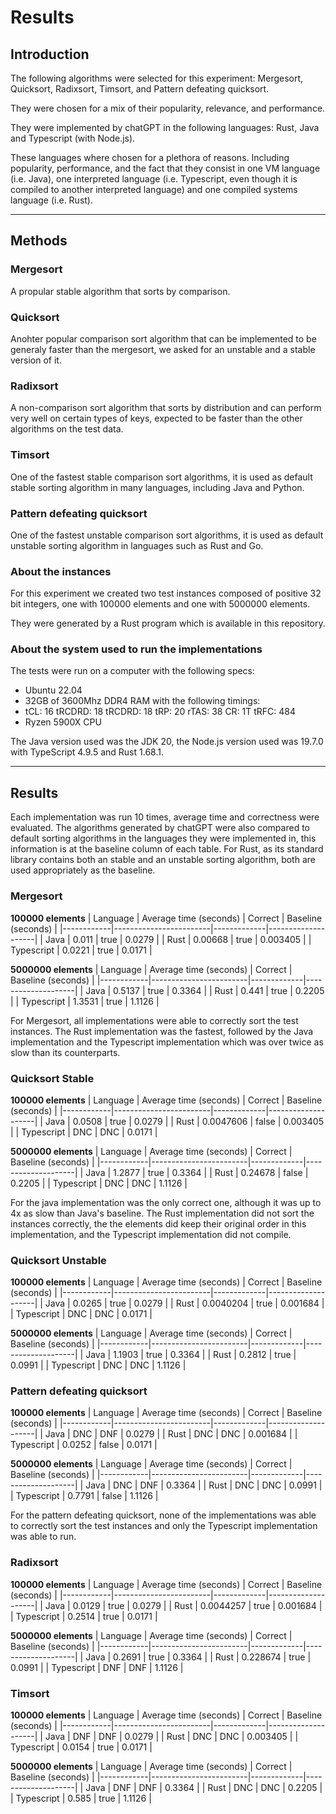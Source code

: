 # Results

## Introduction

The following algorithms were selected for this experiment: Mergesort, Quicksort, Radixsort, Timsort, and Pattern defeating quicksort.

They were chosen for a mix of their popularity, relevance, and performance.

They were implemented by chatGPT in the following languages: Rust, Java and Typescript (with Node.js).

These languages where chosen for a plethora of reasons. Including popularity, performance, and the fact that they consist in one VM language (i.e. Java), one interpreted language (i.e. Typescript, even though it is compiled to another interpreted language) and one compiled systems language (i.e. Rust).

---
## Methods

### Mergesort
A propular stable algorithm that sorts by comparison.

### Quicksort
Anohter popular comparison sort algorithm that can be implemented to be generaly faster than the mergesort, we asked for an unstable and a stable version of it.

### Radixsort
A non-comparison sort algorithm that sorts by distribution and can perform very well on certain types of keys, expected to be faster than the other algorithms on the test data.

### Timsort
One of the fastest stable comparison sort algorithms, it is used as default stable sorting algorithm in many languages, including Java and Python.

### Pattern defeating quicksort
One of the fastest unstable comparison sort algorithms, it is used as default unstable sorting algorithm in languages such as Rust and Go.

### About the instances
For this experiment we created two test instances composed of positive 32 bit integers, one with 100000 elements and one with 5000000 elements.

They were generated by a Rust program which is available in this repository.

### About the system used to run the implementations
The tests were run on a computer with the following specs:
- Ubuntu 22.04
- 32GB of 3600Mhz DDR4 RAM with the following timings:
 - tCL: 16 tRCDRD: 18 tRCDRD: 18 tRP: 20 rTAS: 38 CR: 1T tRFC: 484
- Ryzen 5900X CPU

The Java version used was the JDK 20, the Node.js version used was 19.7.0 with TypeScript 4.9.5 and Rust 1.68.1.

---
## Results
Each implementation was run 10 times, average time and correctness were evaluated. The algorithms generated by chatGPT were also compared to default sorting algorithms in the languages they were implemented in, this information is at the baseline column of each table. For Rust, as its standard library contains both an stable and an unstable sorting algorithm, both are used appropriately as the baseline.

### Mergesort
**100000 elements**
| Language   | Average time (seconds) | Correct     | Baseline (seconds) |
|------------|------------------------|-------------|--------------------|
| Java       | 0.011                  | true        | 0.0279             |
| Rust       | 0.00668                | true        | 0.003405           |
| Typescript | 0.0221                 | true        | 0.0171             |

**5000000 elements**
| Language   | Average time (seconds) | Correct     | Baseline (seconds) |
|------------|------------------------|-------------|--------------------|
| Java       | 0.5137                 | true        | 0.3364             |
| Rust       | 0.441                  | true        | 0.2205             |
| Typescript | 1.3531                 | true        | 1.1126             |

For Mergesort, all implementations were able to correctly sort the test instances. The Rust implementation was the fastest, followed by the Java implementation and the Typescript implementation which was over twice as slow than its counterparts.

### Quicksort Stable
**100000 elements**
| Language   | Average time (seconds) | Correct     | Baseline (seconds) |
|------------|------------------------|-------------|--------------------|
| Java       | 0.0508                 | true        | 0.0279             |
| Rust       | 0.0047606              | false       | 0.003405           |
| Typescript | DNC                    | DNC         | 0.0171             |

**5000000 elements**
| Language   | Average time (seconds) | Correct     | Baseline (seconds) |
|------------|------------------------|-------------|--------------------|
| Java       | 1.2877                 | true        | 0.3364             |
| Rust       | 0.24678                | false       | 0.2205             |
| Typescript | DNC                    | DNC         | 1.1126             |

For the java implementation was the only correct one, although it was up to 4x as slow than Java's baseline. The Rust implementation did not sort the instances correctly, the the elements did keep their original order in this implementation,  and the Typescript implementation did not compile.

### Quicksort Unstable
**100000 elements**
| Language   | Average time (seconds) | Correct     | Baseline (seconds) |
|------------|------------------------|-------------|--------------------|
| Java       | 0.0265                 | true        | 0.0279             |
| Rust       | 0.0040204              | true        | 0.001684           |
| Typescript | DNC                    | DNC         | 0.0171             |

**5000000 elements**
| Language   | Average time (seconds) | Correct     | Baseline (seconds) |
|------------|------------------------|-------------|--------------------|
| Java       | 1.1903                 | true        | 0.3364             |
| Rust       | 0.2812                 | true        | 0.0991             |
| Typescript | DNC                    | DNC         | 1.1126             |

### Pattern defeating quicksort
**100000 elements**
| Language   | Average time (seconds) | Correct     | Baseline (seconds) |
|------------|------------------------|-------------|--------------------|
| Java       | DNC                    | DNF         | 0.0279             |
| Rust       | DNC                    | DNC         | 0.001684           |
| Typescript | 0.0252                 | false       | 0.0171             |

**5000000 elements**
| Language   | Average time (seconds) | Correct     | Baseline (seconds) |
|------------|------------------------|-------------|--------------------|
| Java       | DNC                    | DNF         | 0.3364             |
| Rust       | DNC                    | DNC         | 0.0991             |
| Typescript | 0.7791                 | false       | 1.1126             |

For the pattern defeating quicksort, none of the implementations was able to correctly sort the test instances and only the Typescript implementation was able to run.

### Radixsort
**100000 elements**
| Language   | Average time (seconds) | Correct     | Baseline (seconds) |
|------------|------------------------|-------------|--------------------|
| Java       | 0.0129                 | true        | 0.0279             |
| Rust       | 0.0044257              | true        | 0.001684           |
| Typescript | 0.2514                 | true        | 0.0171             |

**5000000 elements**
| Language   | Average time (seconds) | Correct     | Baseline (seconds) |
|------------|------------------------|-------------|--------------------|
| Java       | 0.2691                 | true        | 0.3364             |
| Rust       | 0.228674               | true        | 0.0991             |
| Typescript | DNF                    | DNF         | 1.1126             |

### Timsort
**100000 elements**
| Language   | Average time (seconds) | Correct     | Baseline (seconds) |
|------------|------------------------|-------------|--------------------|
| Java       | DNF                    | DNF         | 0.0279             |
| Rust       | DNC                    | DNC         | 0.003405           |
| Typescript | 0.0154                 | true        | 0.0171             |

**5000000 elements**
| Language   | Average time (seconds) | Correct     | Baseline (seconds) |
|------------|------------------------|-------------|--------------------|
| Java       | DNF                    | DNF         | 0.3364             |
| Rust       | DNC                    | DNC         | 0.2205             |
| Typescript | 0.585                  | true        | 1.1126             |
